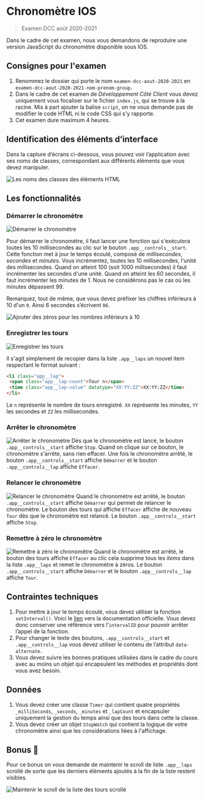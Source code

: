 # Chronomètre IOS

> Examen DCC août 2020-2021

Dans le cadre de cet examen, nous vous demandons de reproduire  une version JavaScript du chronomètre disponible sous IOS.

## Consignes pour l'examen

1. Renommez le dossier qui porte le nom `examen-dcc-aout-2020-2021` en `examen-dcc-aout-2020-2021-nom-prenom-group`.
1. Dans le cadre de cet examen de *Développement Côté Client* vous devez uniquement vous focaliser sur le fichier `index.js`, qui se trouve à la racine. Mis à part ajouter la balise `script`, on ne vous demande pas de modifier le code HTML ni le code CSS qui s'y rapporte.
1. Cet examen dure maximum 4 heures.

## Identification des éléments d’interface

Dans la capture d’écrans ci-dessous, vous pouvez voir l’application avec ses noms de classes, correspondant aux différents éléments que vous devez manipuler.

![Les noms des classes des éléments HTML](./img/classNames.png)

## Les fonctionnalités

### Démarrer le chronomètre

![Démarrer le chronomètre](./img/start.gif)

Pour démarrer le chronomètre, il faut lancer une fonction qui s'exécutera toutes les 10 millisecondes au clic sur le bouton `.app__controls__start`. Cette fonction met à jour le temps écoulé, composé de *millisecondes*, *secondes* et *minutes*. Vous incrémentez, toutes les 10 millisecondes, l'unité des millisecondes. Quand on atteint 100 (soit 1000 millisecondes) il faut incrémenter les secondes d'une unité. Quand on atteint les 60 secondes, il faut incrémenter les minutes de 1. Nous ne considérons pas le cas où les minutes dépassent 99.

Remarquez, tout de même, que vous devez préfixer les chiffres inférieurs à 10 d'un `0`. Ainsi 6 secondes s’écrivent `06`.

![Ajouter des zéros pour les nombres inférieurs à 10](./img/seconds.png)

### Enregistrer les tours

![Enregistrer les tours](./img/lap.gif)

Il s'agit simplement de recopier dans la liste `.app__laps` un nouvel item respectant le format suivant :

```html
<li class="app__lap">
 <span class="app__lap-count">Tour n</span>
 <time class="app__lap-value" datatype="XX:YY:ZZ">XX:YY:ZZ</time>
</li>
```
Le `n` représente le nombre de tours enregistré. `XX` représente les minutes, `YY` les secondes et `ZZ` les millisecondes.

### Arrêter le chronomètre

![Arrêter le chronomètre](./img/stop.gif)
Dès que le chronomètre est lancé, le bouton `.app__controls__start` affiche `Stop`. Quand on clique sur ce bouton, le chronomètre s'arrête, sans rien effacer. Une fois le chronomètre arrêté, le bouton `.app__controls__start` affiche `Démarrer` et le bouton `.app__controls__lap` affiche `Effacer`.

### Relancer le chronomètre

![Relancer le chronomètre](./img/restart.gif)
Quand le chronomètre est arrêté, le bouton `.app__controls__start` affiche `Démarrer` qui permet de relancer le chronomètre. Le bouton des tours qui affiche `Effacer` affiche de nouveau `Tour` dès que le chronomètre est relancé. Le bouton `.app__controls__start` affiche  `Stop`.

### Remettre à zéro le chronomètre

![Remettre à zéro le chronomètre](./img/reset.gif)
Quand le chronomètre est arrêté, le bouton des tours affiche `Effacer` au clic cela supprime tous les *items* dans la liste `.app__laps` et remet le chronomètre à zéros. Le bouton `.app__controls__start` affiche `Démarrer` et le bouton `.app__controls__lap` affiche `Tour`.

## Contraintes techniques

1. Pour mettre à jour le temps écoulé, vous devez utiliser la fonction `setInterval()`. Voici le [lien](https://developer.mozilla.org/en-US/docs/Web/API/WindowOrWorkerGlobalScope/setInterval) vers la documentation officielle. Vous devez donc conserver une référence vers l’`intervalID` pour pouvoir arrêter l’appel de la fonction. 
1. Pour changer le texte des boutons, `.app__controls__start` et `.app__controls__lap` vous devez utiliser le contenu de l’attribut `data-alternate`.
1. Vous devez suivre les bonnes pratiques utilisées dans le cadre du cours avec au moins un objet qui encapsulent les méthodes et propriétés dont vous avez besoin.

## Données

1. Vous devez créer une classe `Timer` qui contient quatre propriétés `_milliSeconds`, `_seconds`, `_minutes` et `_lapCount` et encapsuler uniquement la gestion du temps ainsi que des tours dans cette la classe. 
1. Vous devez créer un objet `StopWatch` qui contient la logique de votre chronomètre ainsi que les considérations liées à l'affichage.

## Bonus 🥳

Pour ce bonus on vous demande de maintenir le scroll de liste `.app__laps` scrollé de sorte que les derniers éléments ajoutés à la fin de la liste restent visibles.

![Maintenir le scroll de la liste des tours scrollé](./img/scroll.gif)
